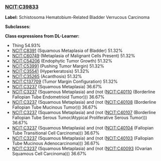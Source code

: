 
### [NCIT:C39833](http://purl.obolibrary.org/obo/NCIT_C39833)
**Label:** Schistosoma Hematobium-Related Bladder Verrucous Carcinoma

**Subclasses:** 

**Class expressions from DL-Learner:**

- Thing 54.93%
- [NCIT:C8391](http://purl.obolibrary.org/obo/NCIT_C8391) (Squamous Metaplasia of Bladder) 51.32%
- [NCIT:C60749](http://purl.obolibrary.org/obo/NCIT_C60749) (Metaplasia of Malignant Cells Present) 51.32%
- [NCIT:C54206](http://purl.obolibrary.org/obo/NCIT_C54206) (Endophytic Tumor Growth) 51.32%
- [NCIT:C53991](http://purl.obolibrary.org/obo/NCIT_C53991) (Pushing Tumor Margin) 51.32%
- [NCIT:C35541](http://purl.obolibrary.org/obo/NCIT_C35541) (Hyperkeratosis) 51.32%
- [NCIT:C35265](http://purl.obolibrary.org/obo/NCIT_C35265) (Acanthosis) 51.32%
- [NCIT:C137709](http://purl.obolibrary.org/obo/NCIT_C137709) (Tumor Margin Configuration) 51.32%
- [NCIT:C3237](http://purl.obolibrary.org/obo/NCIT_C3237) (Squamous Metaplasia) 36.67%
- [NCIT:C3237](http://purl.obolibrary.org/obo/NCIT_C3237) (Squamous Metaplasia) and (not ([NCIT:C40110](http://purl.obolibrary.org/obo/NCIT_C40110) (Borderline Fallopian Tube Endometrioid Tumor))) 36.67%
- [NCIT:C3237](http://purl.obolibrary.org/obo/NCIT_C3237) (Squamous Metaplasia) and (not ([NCIT:C40108](http://purl.obolibrary.org/obo/NCIT_C40108) (Borderline Fallopian Tube Mucinous Tumor))) 36.67%
- [NCIT:C3237](http://purl.obolibrary.org/obo/NCIT_C3237) (Squamous Metaplasia) and (not ([NCIT:C40107](http://purl.obolibrary.org/obo/NCIT_C40107) (Borderline Fallopian Tube Serous Tumor/Atypical Proliferative Serous Tumor))) 36.67%
- [NCIT:C3237](http://purl.obolibrary.org/obo/NCIT_C3237) (Squamous Metaplasia) and (not ([NCIT:C40104](http://purl.obolibrary.org/obo/NCIT_C40104) (Fallopian Tube Transitional Cell Carcinoma))) 36.67%
- [NCIT:C3237](http://purl.obolibrary.org/obo/NCIT_C3237) (Squamous Metaplasia) and (not ([NCIT:C40103](http://purl.obolibrary.org/obo/NCIT_C40103) (Fallopian Tube Mucinous Adenocarcinoma))) 36.67%
- [NCIT:C3237](http://purl.obolibrary.org/obo/NCIT_C3237) (Squamous Metaplasia) and (not ([NCIT:C40093](http://purl.obolibrary.org/obo/NCIT_C40093) (Ovarian Squamous Cell Carcinoma))) 36.67%


